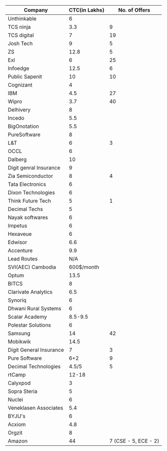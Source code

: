 | Company                 | CTC(in Lakhs) | No. of Offers        |
|-------------------------|---------------|----------------------|
| Unthinkable             | 6             |                      |
| TCS ninja               | 3.3           | 9                    |
| TCS digital             | 7             | 19                   |
| Josh Tech               | 9             | 5                    |
| ZS                      | 12.8          | 5                    |
| Exl                     | 6             | 25                   |
| Infoedge                | 12.5          | 6                    |
| Public Sapenit          | 10            | 10                   |
| Cognizant               | 4             |                      |
| IBM                     | 4.5           | 27                   |
| Wipro                   | 3.7           | 40                   |
| Delhivery               | 8             |                      |
| Incedo                  | 5.5           |                      |
| BigOnotation            | 5.5           |                      |
| PureSoftware            | 8             |                      |
| L&T                     | 6             | 3                    |
| OCCL                    | 6             |                      |
| Dalberg                 | 10            |                      |
| Digit genral Insurance  | 9             |                      |
| Zia Semiconductor       | 8             | 4                    |
| Tata Electronics        | 6             |                      |
| Dixon Technologies      | 6             |                      |
| Think Future Tech       | 5             | 1                    |
| Decimal Techs           | 5             |                      |
| Nayak softwares         | 6             |                      |
| Impetus                 | 6             |                      |
| Hexaveue                | 6             |                      |
| Edwisor                 | 6.6           |                      |
| Accenture               | 9.9           |                      |
| Lead Routes             | N/A           |                      |
| SVI(AEC) Cambodia       | 600$/month    |                      |
| Optum                   | 13.5          |                      |
| BITCS                   | 8             |                      |
| Clarivate Analytics     | 6.5           |                      |
| Synoriq                 | 6             |                      |
| Dhwani Rural Systems    | 6             |                      |
| Scalar Academy          | 8.5-9.5       |                      |
| Polestar Solutions      | 6             |                      |
| Samsung                 | 14            | 42                   |
| Mobikwik                | 14.5          |                      |
| Digit General Insurance | 7             | 3                    |
| Pure Software           | 6+2           | 9                    |
| Decimal Technologies    | 4.5/5         | 5                    |
| rtCamp                  | 12-18         |                      |
| Calyxpod                | 3             |                      |
| Sopra Steria            | 5             |                      |
| Nuclei                  | 6             |                      |
| Veneklasen Associates   | 5.4           |                      |
| BYJU's                  | 6             |                      |
| Acxiom                  | 4.8           |                      |
| Orgzit                  | 8             |                      |
| Amazon                  | 44            | 7 (CSE - 5, ECE - 2) |
